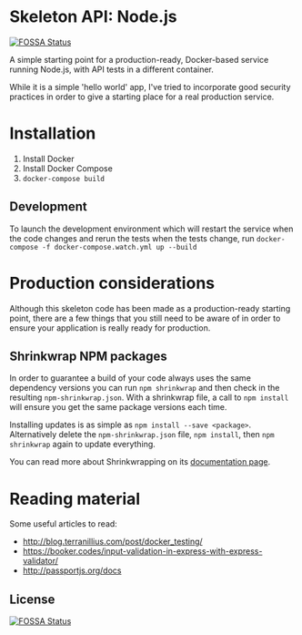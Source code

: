 # Skeleton API: Node.js
[![FOSSA Status](https://app.fossa.io/api/projects/git%2Bgithub.com%2Fdsample%2Fskeleton-api-node.svg?type=shield)](https://app.fossa.io/projects/git%2Bgithub.com%2Fdsample%2Fskeleton-api-node?ref=badge_shield)

A simple starting point for a production-ready, Docker-based service running Node.js, with API tests in a different container.

While it is a simple 'hello world' app, I've tried to incorporate good security practices in order to give a starting place for a real production service.

# Installation

1. Install Docker
2. Install Docker Compose
3. `docker-compose build`

## Development

To launch the development environment which will restart the service when the code changes and rerun the tests when the tests change, run `docker-compose -f docker-compose.watch.yml up --build`

# Production considerations

Although this skeleton code has been made as a production-ready starting point, there are a few things that you still need to be aware of in order to ensure your application is really ready for production.

## Shrinkwrap NPM packages

In order to guarantee a build of your code always uses the same dependency versions you can run `npm shrinkwrap` and then check in the resulting `npm-shrinkwrap.json`. With a shrinkwrap file, a call to `npm install` will ensure you get the same package versions each time.

Installing updates is as simple as `npm install --save <package>`. Alternatively delete the `npm-shrinkwrap.json` file, `npm install`, then `npm shrinkwrap` again to update everything.

You can read more about Shrinkwrapping on its [documentation page](https://docs.npmjs.com/cli/shrinkwrap).

# Reading material

Some useful articles to read:

* http://blog.terranillius.com/post/docker_testing/
* https://booker.codes/input-validation-in-express-with-express-validator/
* http://passportjs.org/docs


## License
[![FOSSA Status](https://app.fossa.io/api/projects/git%2Bgithub.com%2Fdsample%2Fskeleton-api-node.svg?type=large)](https://app.fossa.io/projects/git%2Bgithub.com%2Fdsample%2Fskeleton-api-node?ref=badge_large)